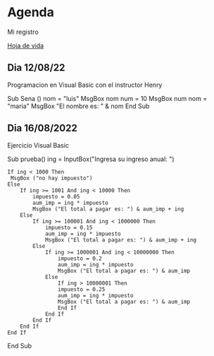# Agenda
Mi registro

[Hoja de vida](https://github.com/JuanCito16/Hojadevida.git)

## Dia 12/08/22
Programacion en Visual Basic con el instructor Henry

Sub Sena ()
 nom = "luis"
 MsgBox nom
 num = 10
 MsgBox num
 nom = "maria"
 MsgBox "El nombre es: " & nom
End Sub

## Dia 16/08/2022
Ejercicio Visual Basic

Sub prueba()
    ing = InputBox("Ingresa su ingreso anual: ")
    
    If ing < 1000 Then
     MsgBox ("no hay impuesto")
    Else
        If ing >= 1001 And ing < 10000 Then
            impuesto = 0.05
            aum_imp = ing * impuesto
            MsgBox ("El total a pagar es: ") & aum_imp + ing
        Else
            If ing >= 100001 And ing < 1000000 Then
                impuesto = 0.15
                aum_imp = ing * impuesto
                MsgBox ("El total a pagar es: ") & aum_imp + ing
            Else
                If ing >= 1000001 And ing < 10000000 Then
                    impuesto = 0.2
                    aum_imp = ing * impuesto
                    MsgBox ("El total a pagar es: ") & aum_imp
                Else
                    If ing > 10000001 Then
                    impuesto = 0.25
                    aum_imp = ing * impuesto
                    MsgBox ("El total a pagar es: ") & aum_imp
                    End If
                End If
            End If
        End If
    End If
    
End Sub
